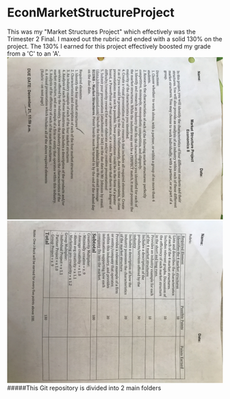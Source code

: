 # EconMarketStructureProject
This was my "Market Structures Project" which effectively was the Trimester 2 Final. I maxed out the rubric and ended with a solid 130% on the project. The 130% I earned for this project effectively boosted my grade from a 'C' to an 'A'.
![Front of Rubric](/Images/FrontOfRubric.jpg)
![Back of Rubric](/Images/BackOfRubric.jpg)
#####This Git repository is divided into 2 main folders
